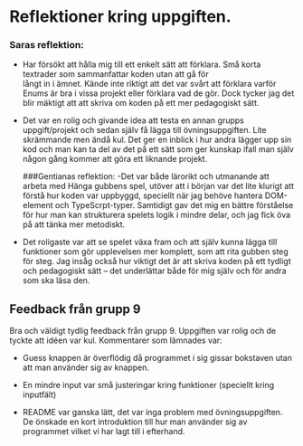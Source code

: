 # Reflektioner kring uppgiften.

### Saras reflektion: 
- Har försökt att hålla mig till ett enkelt sätt att förklara. Små korta textrader som sammanfattar koden utan att gå för   
långt in i ämnet. Kände inte riktigt att det var svårt att förklara varför Enums är bra i vissa projekt eller förklara vad de gör. 
Dock tycker jag det blir mäktigt att att skriva om koden på ett mer pedagogiskt sätt. 

- Det var en rolig och givande idea att testa en annan grupps uppgift/projekt och sedan själv få lägga till övningsuppgiften. Lite skrämmande men ändå kul.
  Det ger en inblick i hur andra lägger upp sin kod och man kan ta del av det på ett sätt som ger kunskap ifall man själv någon gång kommer att göra ett
  liknande projekt. 

  ###Gentianas reflektion:
  -Det var både lärorikt och utmanande att arbeta med Hänga gubbens spel, utöver att i början var det lite klurigt att förstå hur koden var uppbyggd, speciellt när jag behöve hantera DOM-element och TypeScrpt-typer. Samtidigt gav det mig en bättre förståelse för hur man kan strukturera spelets logik i mindre delar, och jag fick öva på att tänka mer metodiskt.

- Det roligaste var att se spelet växa fram och att själv kunna lägga till funktioner som gör upplevelsen mer komplett, som att rita gubben steg för steg. Jag insåg också hur viktigt det är att skriva koden på ett tydligt och pedagogiskt sätt – det underlättar både för mig själv och för andra som ska läsa den.

## Feedback från grupp 9

Bra och väldigt tydlig feedback från grupp 9. 
Uppgiften var rolig och de tyckte att idéen var kul. 
Kommentarer som lämnades var: 
- Guess knappen är överflödig då programmet i sig gissar bokstaven utan att
man använder sig av knappen. 
- En mindre input var små justeringar kring funktioner (speciellt kring inputfält)


- README var ganska lätt, det var inga problem med övningsuppgiften. De önskade en kort 
introduktion till hur man använder sig av programmet vilket vi har lagt till i efterhand. 

